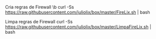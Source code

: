 Cria regras de Firewall \b
curl -Ss https://raw.githubusercontent.com/juliolix/box/master/FireLix.sh | bash 

Limpa regras de Firewall
curl -Ss https://raw.githubusercontent.com/juliolix/box/master/LimpaFireLix.sh | bash 

